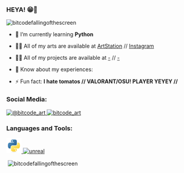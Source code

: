 ### HEYA! 😁👋

<p align="left"> <img src="https://komarev.com/ghpvc/?username=bitcodefallingofthescreen&label=Profile%20views&color=0e75b6&style=flat" alt="bitcodefallingofthescreen" /> </p>

- 🌱 I’m currently learning **Python**

- 👨‍💻 All of my arts are available at [ArtStation](https://www.artstation.com/bitcode_art) // [Instagram](https://www.instagram.com/bitcode_art/)

- 👨‍💻 All of my projects are available at [-](https://-) // [-](-)

- 📄 Know about my experiences: 

- ⚡ Fun fact: **I hate tomatos // VALORANT/OSU! PLAYER YEYEY //**

<h3 align="left">Social Media:</h3>
<p align="left"> 
<p align="left"> <a href="https://instagram.com/@bitcode_art" target="_blank" rel="noreferrer"> <img src="https://raw.githubusercontent.com/rahuldkjain/github-profile-readme-generator/master/src/images/icons/Social/instagram.svg" alt="@bitcode_art" width="30" height="40"/> </a> <a href="https://www.artstation.com/bitcode_art" target="_blank" rel="noreferrer"> <img src="https://i.ibb.co/XZkx6Xj/27-Artstation-logo-logos-512.webp" alt="bitcode_art" width="40" height="40"/> </a> </p>


<h3 align="left">Languages and Tools:</h3>
<p align="left"> <a href="https://www.python.org" target="_blank" rel="noreferrer"> <img src="https://raw.githubusercontent.com/devicons/devicon/master/icons/python/python-original.svg" alt="python" width="40" height="40"/> </a> <a href="https://unrealengine.com/" target="_blank" rel="noreferrer"> <img src="https://raw.githubusercontent.com/kenangundogan/fontisto/036b7eca71aab1bef8e6a0518f7329f13ed62f6b/icons/svg/brand/unreal-engine.svg" alt="unreal" width="40" height="40"/> </a> </p>

<p>&nbsp;<img align="center" src="https://github-readme-stats.vercel.app/api?username=bitcodefallingofthescreen&show_icons=true&locale=en" alt="bitcodefallingofthescreen" /></p>
